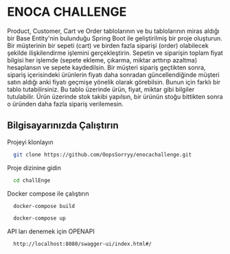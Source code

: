 # ENOCA CHALLENGE 

Product, Customer, Cart ve Order tablolarının ve bu tablolarının miras aldığı bir Base
Entity'nin bulunduğu
Spring Boot ile geliştirilmiş bir proje oluşturun.
Bir müşterinin bir sepeti (cart) ve birden fazla siparişi (order) olabilecek şekilde ilişkilendirme
işlemini gerçekleştirin.
Sepetin ve siparişin toplam fiyat bilgisi her işlemde (sepete ekleme, çıkarma, miktar arttırıp
azaltma) hesaplansın ve sepete kaydedilsin.
Bir müşteri sipariş geçtikten sonra, sipariş içerisindeki ürünlerin fiyatı daha sonradan
güncellendiğinde müşteri satın aldığı anki fiyatı geçmişe yönelik olarak görebilsin. Bunun için
farklı bir tablo tutabilirsiniz. Bu tablo üzerinde ürün, fiyat, miktar gibi bilgiler tutulabilir.
Ürün üzerinde stok takibi yapılsın, bir ürünün stoğu bittikten sonra o üründen daha fazla
sipariş verilemesin.


## Bilgisayarınızda Çalıştırın

Projeyi klonlayın

```bash
  git clone https://github.com/OopsSorryy/enocachallenge.git
```

Proje dizinine gidin

```bash
  cd challEnge
```

Docker compose ile çalıştırın

```bash
  docker-compose build
```
```bash
  docker-compose up
```
API ları denemek için OPENAPI

```bash
  http://localhost:8080/swagger-ui/index.html#/
```
